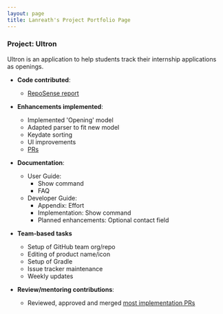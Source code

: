 ```yaml
---
layout: page
title: Lanreath's Project Portfolio Page
---
```


### Project: Ultron

Ultron is an application to help students track their internship applications as openings.

* **Code contributed**:
  * [RepoSense report](https://nus-cs2103-ay2223s2.github.io/tp-dashboard/?search=lanreath&breakdown=true)

* **Enhancements implemented**:
  * Implemented 'Opening' model
  * Adapted parser to fit new model
  * Keydate sorting
  * UI improvements
  * [PRs](https://github.com/AY2223S2-CS2103T-F12-4/tp/pulls?q=is%3Apr+author%3ALanreath+)

* **Documentation**:
  * User Guide:
    * Show command
    * FAQ
  * Developer Guide:
    * Appendix: Effort
    * Implementation: Show command
    * Planned enhancements: Optional contact field

* **Team-based tasks**
  * Setup of GitHub team org/repo
  * Editing of product name/icon
  * Setup of Gradle
  * Issue tracker maintenance
  * Weekly updates

* **Review/mentoring contributions**:
  * Reviewed, approved and merged [most implementation PRs](https://github.com/AY2223S2-CS2103T-F12-4/tp/pulls?q=is%3Apr+reviewed-by%3Alanreath)
